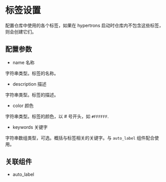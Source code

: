 # 标签设置

配置仓库中使用的各个标签，如果在 hypertrons 启动时仓库内不包含这些标签，则会创建它们。

## 配置参数

- name 名称

字符串类型。标签的名称。

- description 描述

字符串类型。标签的描述。

- color 颜色

字符串类型。标签的颜色，以 # 号开头，如 `#FFFFFF`.

- keywords 关键字

字符串数组类型，可选。概括与标签相关的关键字。与 `auto_label` 组件配合使用。

## 关联组件

- auto_label
